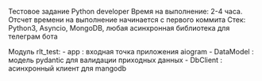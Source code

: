 Тестовое задание Python developer
Время на выполнение: 2-4 часа. Отсчет времени на выполнение начинается с первого коммита
Стек: Python3, Asyncio, MongoDB, любая асинхронная библиотека для телеграм бота


Модуль rlt_test:
    - app : входная точка приложения aiogram
    - DataModel : модель pydantic для валидации приходных данных 
    - DbClient : асинхронный клиент для mangodb
